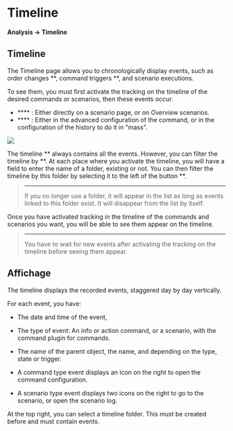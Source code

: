 # Timeline
**Analysis → Timeline**

## Timeline

The Timeline page allows you to chronologically display events, such as order changes **, command triggers **, and scenario executions.

To see them, you must first activate the tracking on the timeline of the desired commands or scenarios, then these events occur.

- **** : Either directly on a scenario page, or on *Overview* scenarios.
- **** : Either in the advanced configuration of the command, or in the configuration of the history to do it in "mass".

![](images/timeline_intro.jpg)

The timeline ** always contains all the events. However, you can filter the timeline by **. At each place where you activate the timeline, you will have a field to enter the name of a folder, existing or not.
You can then filter the timeline by this folder by selecting it to the left of the button **.

> ****
>
> If you no longer use a folder, it will appear in the list as long as events linked to this folder exist. It will disappear from the list by itself.

Once you have activated tracking in the timeline of the commands and scenarios you want, you will be able to see them appear on the timeline.

> ****
>
> You have to wait for new events after activating the tracking on the timeline before seeing them appear.

## Affichage

The timeline displays the recorded events, staggered day by day vertically.

For each event, you have:

- The date and time of the event,
- The type of event: An info or action command, or a scenario, with the command plugin for commands.
- The name of the parent object, the name, and depending on the type, state or trigger.

- A command type event displays an icon on the right to open the command configuration.
- A scenario type event displays two icons on the right to go to the scenario, or open the scenario log.

At the top right, you can select a timeline folder. This must be created before and must contain events.

